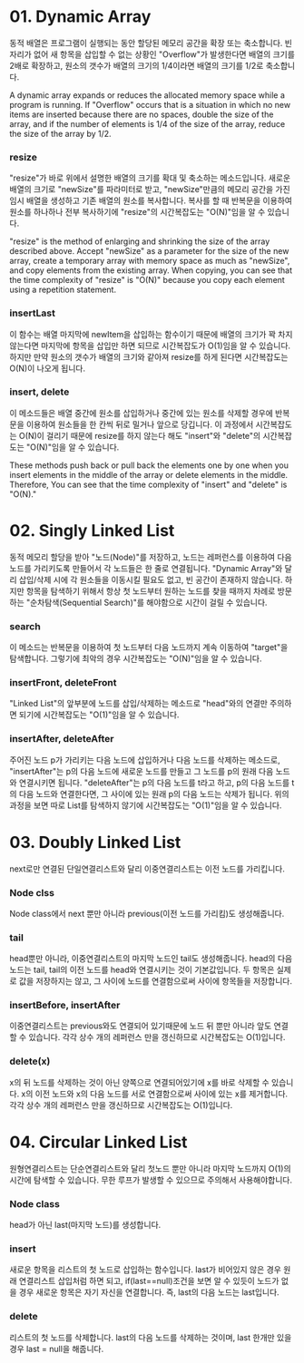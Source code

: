 # 01. Dynamic Array
동적 배열은 프로그램이 실행되는 동안 할당된 메모리 공간을 확장 또는 축소합니다.
빈자리가 없어 새 항목을 삽입할 수 없는 상황인 "Overflow"가 발생한다면 배열의 크기를 2배로 확장하고, 원소의 갯수가 배열의 크기의 1/4이라면 배열의 크기를 1/2로 축소합니다.

A dynamic array expands or reduces the allocated memory space while a program is running.
If "Overflow" occurs that is a situation in which no new items are inserted because there are no spaces, double the size of the array, and if the number of elements is 1/4 of the size of the array, reduce the size of the array by 1/2.
### resize
"resize"가 바로 위에서 설명한 배열의 크기를 확대 및 축소하는 메소드입니다.
새로운 배열의 크기로 "newSize"를 파라미터로 받고, "newSize"만큼의 메모리 공간을 가진 임시 배열을 생성하고 기존 배열의 원소를 복사합니다. 복사를 할 때 반복문을 이용하여 원소를 하나하나 전부 복사하기에 "resize"의 시간복잡도는 "O(N)"임을 알 수 있습니다.

"resize" is the method of enlarging and shrinking the size of the array described above.
Accept "newSize" as a parameter for the size of the new array, create a temporary array with memory space as much as "newSize", and copy elements from the existing array. When copying, you can see that the time complexity of "resize" is "O(N)" because you copy each element using a repetition statement.

### insertLast
이 함수는 배열 마지막에 newItem을 삽입하는 함수이기 때문에 배열의 크기가 꽉 차지 않는다면 마지막에 항목을 삽입만 하면 되므로 시간복잡도가 O(1)임을 알 수 있습니다.
하지만 만약 원소의 갯수가 배열의 크기와 같아져 resize를 하게 된다면 시간복잡도는 O(N)이 나오게 됩니다.
### insert, delete
이 메소드들은 배열 중간에 원소를 삽입하거나 중간에 있는 원소를 삭제할 경우에 반복문을 이용하여 원소들을 한 칸씩 뒤로 밀거나 앞으로 당깁니다. 
이 과정에서 시간복잡도는 O(N)이 걸리기 때문에 resize를 하지 않는다 해도 "insert"와 "delete"의 시간복잡도는 "O(N)"임을 알 수 있습니다.

These methods push back or pull back the elements one by one when you insert elements in the middle of the array or delete elements in the middle. Therefore, You can see that the time complexity of "insert" and "delete" is "O(N)."

# 02. Singly Linked List
동적 메모리 할당을 받아 "노드(Node)"를 저장하고, 노드는 레퍼런스를 이용하여 다음 노드를 가리키도록 만들어서 각 노드들은 한 줄로 연결됩니다.
"Dynamic Array"와 달리 삽입/삭제 시에 각 원소들을 이동시킬 필요도 없고, 빈 공간이 존재하지 않습니다.
하지만 항목을 탐색하기 위해서 항상 첫 노드부터 원하는 노드를 찾을 때까지 차례로 방문하는 "순차탐색(Sequential Search)"를 해야함으로 시간이 걸릴 수 있습니다.
### search
이 메소드는 반복문을 이용하여 첫 노드부터 다음 노드까지 계속 이동하여 "target"을 탐색합니다. 
그렇기에 최악의 경우 시간복잡도는 "O(N)"임을 알 수 있습니다.
### insertFront, deleteFront
"Linked List"의 앞부분에 노드를 삽입/삭제하는 메소드로 "head"와의 연결만 주의하면 되기에 시간복잡도는 "O(1)"임을 알 수 있습니다.
### insertAfter, deleteAfter
주어진 노드 p가 가리키는 다음 노드에 삽입하거나 다음 노드를 삭제하는 메소드로, "insertAfter"는 p의 다음 노드에 새로운 노드를 만들고 그 노드를 p의 원래 다음 노드와 연결시키면 됩니다.
"deleteAfter"는 p의 다음 노드를 t라고 하고, p의 다음 노드를 t의 다음 노드와 연결한다면, 그 사이에 있는 원래 p의 다음 노드는 삭제가 됩니다.
위의 과정을 보면 따로 List를 탐색하지 않기에 시간복잡도는 "O(1)"임을 알 수 있습니다.

# 03. Doubly Linked List
next로만 연결된 단일연결리스트와 달리 이중연결리스트는 이전 노드를 가리킵니다.

### Node clss
Node class에서 next 뿐만 아니라 previous(이전 노드를 가리킴)도 생성해줍니다.

### tail
head뿐만 아니라, 이중연결리스트의 마지막 노드인 tail도 생성해줍니다.
head의 다음 노드는 tail, tail의 이전 노드를 head와 연결시키는 것이 기본값입니다.
두 항목은 실제로 값을 저장하지는 않고, 그 사이에 노드를 연결함으로써 사이에 항목들을 저장합니다.

### insertBefore, insertAfter
이중연결리스트는 previous와도 연결되어 있기때문에 노드 뒤 뿐만 아니라 앞도 연결할 수 있습니다.
각각 상수 개의 레퍼런스 만을 갱신하므로 시간복잡도는 O(1)입니다. 

### delete(x)
x의 뒤 노드를 삭제하는 것이 아닌 양쪽으로 연결되어있기에 x를 바로 삭제할 수 있습니다.
x의 이전 노드와 x의 다음 노드를 서로 연결함으로써 사이에 있는 x를 제거합니다.
각각 상수 개의 레퍼런스 만을 갱신하므로 시간복잡도는 O(1)입니다. 

# 04. Circular Linked List
원형연결리스트는 단순연결리스트와 달리 첫노드 뿐만 아니라 마지막 노드까지 O(1)의 시간에 탐색할 수 있습니다.
무한 루프가 발생할 수 있으므로 주의해서 사용해야합니다.

### Node class
head가 아닌 last(마지막 노드)를 생성합니다.

### insert
새로운 항목을 리스트의 첫 노드로 삽입하는 함수입니다.
last가 비어있지 않은 경우 원래 연결리스트 삽입처럼 하면 되고,
if(last==null)조건을 보면 알 수 있듯이 노드가 없을 경우 새로운 항목은 자기 자신을 연결합니다.
즉, last의 다음 노드는 last입니다.

### delete 
리스트의 첫 노드를 삭제합니다.
last의 다음 노드를 삭제하는 것이며, last 한개만 있을 경우 last = null을 해줍니다.